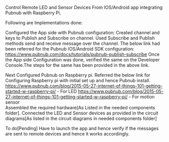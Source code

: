 Control Remote LED and Sensor Devices From IOS/Android app integrating Pubnub with Raspberry Pi.


Following are Implementations done:

Configured  the App side with Pubnub configuration: 
    Created channel and keys to Publish and Subscribe on channel.
    Used Subscribe and Publish methods send and receive message over the channel.
    The below link had been referred for the Pubnub IOS/Android SDK  configuration:
          https://www.pubnub.com/docs/tutorials/pubnub-publish-subscribe
    Once the App side Configuration was done, verified the same on the Developer Console.The steps for the same has been provided in the above link.

 Next Configured Pubnub on Raspberry pi.
    Referred the below link for Configuring Raspberry pi with initial set up and hence Pubnub install.  
        https://www.pubnub.com/blog/2015-05-27-internet-of-things-101-getting-started-w-raspberry-pi/ - For LED
        https://www.pubnub.com/blog/2015-05-27-internet-of-things-101-getting-started-w-raspberry-pi/ - For motion sensor   
    Assembled the required hardware[As Listed in the needed components folder].
    Connected the LED and Sensor devices as provided in the circuit diagrams[As listed in the circuit diagrams in needed components folder]


To do[Pending]
Have to launch the app and hence verify if the messages are sent to remote devices and hence it works accordingly.
